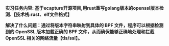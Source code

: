 **实习任务内容: 基于ecapture开源项目,用rust重写golang版本的openssl版本检测.【技术栈:rust、elf文件格式】**   


**解决了什么问题：通过将版本字符串映射到具体的 BPF 文件，程序可以根据检测到的 OpenSSL 版本加载正确的 BPF 文件，从而确保能够正确地处理和拦截 OpenSSL 相关的网络流量【tls/ssl】。**     

